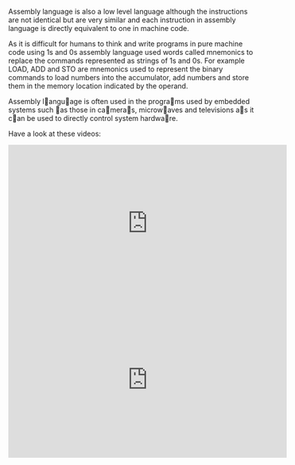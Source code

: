 Assembly language is also a low level language although the instructions are not identical but are very similar and each instruction in assembly language is directly equivalent to one in machine code.

As it is difficult for humans to think and write programs in pure machine code using 1s and 0s assembly language used words called mnemonics to replace the commands represented as strings of 1s and 0s.
For example LOAD, ADD and STO are mnemonics used to represent the binary commands to load numbers into the accumulator, add numbers and store them in the memory location indicated by the operand.

Assembly language is often used in the programs used by embedded systems such as those in cameras, microwaves and televisions as it can be used to directly control system hardware. 

Have a look at these videos:
<iframe width="560" height="315" src="https://www.youtube.com/embed/Mv2XQgpbTNE" frameborder="0" allowfullscreen></iframe>

<iframe width="560" height="315" src="https://www.youtube.com/embed/wA2oMRmbrfo" frameborder="0" allowfullscreen></iframe>